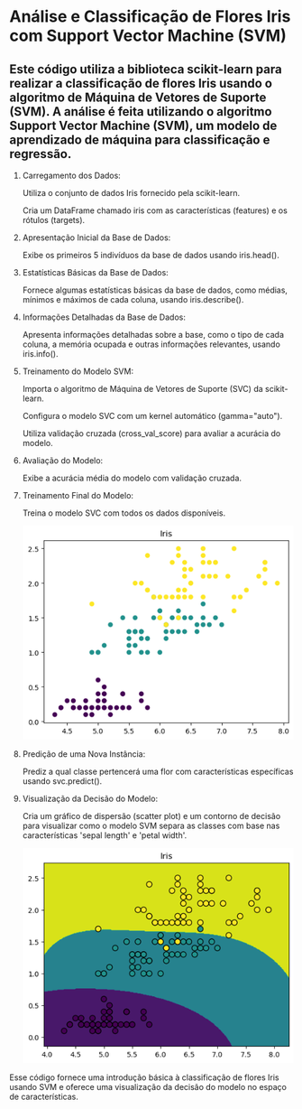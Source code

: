 <h1> Análise e Classificação de Flores Iris com Support Vector Machine (SVM)</h1>

<h2>Este código utiliza a biblioteca scikit-learn para realizar a classificação de flores Iris usando o algoritmo de Máquina de Vetores de Suporte (SVM). A análise é feita utilizando o algoritmo Support Vector Machine (SVM), um modelo de aprendizado de máquina para classificação e regressão.</h2>
<ol>
 <li> Carregamento dos Dados:
    <p>Utiliza o conjunto de dados Iris fornecido pela scikit-learn.</p>
    <p>Cria um DataFrame chamado iris com as características (features) e os rótulos (targets).</p>
 </li>
  <li>Apresentação Inicial da Base de Dados:
    <p>Exibe os primeiros 5 indivíduos da base de dados usando iris.head().</p>
  </li>
  <li>Estatísticas Básicas da Base de Dados:
    <p>Fornece algumas estatísticas básicas da base de dados, como médias, mínimos e máximos de cada coluna, usando iris.describe(). </p>
  </li>
  <li> Informações Detalhadas da Base de Dados:
    <p>Apresenta informações detalhadas sobre a base, como o tipo de cada coluna, a memória ocupada e outras informações relevantes, usando iris.info().</p>
  </li>

  <li> Treinamento do Modelo SVM:
    <p>Importa o algoritmo de Máquina de Vetores de Suporte (SVC) da scikit-learn.</p>
    <p>Configura o modelo SVC com um kernel automático (gamma="auto").</p>
     <p>Utiliza validação cruzada (cross_val_score) para avaliar a acurácia do modelo.</p>
  </li>
  <li> Avaliação do Modelo:
    <p>Exibe a acurácia média do modelo com validação cruzada.</p>
  </li>
  <li> Treinamento Final do Modelo:
    <p>Treina o modelo SVC com todos os dados disponíveis.</p>
  </li>
<p><img src='outputplt.png' alt='Gráfico contendo pontos coloridos referentes ao algoritmo SVM treinado'></p>
  <li> Predição de uma Nova Instância:
   <p> Prediz a qual classe pertencerá uma flor com características específicas usando svc.predict().</p>
  </li>
  <li> Visualização da Decisão do Modelo:
    <p>Cria um gráfico de dispersão (scatter plot) e um contorno de decisão para visualizar como o modelo SVM separa as classes com base nas características 'sepal length' e 'petal width'.</p>
  </li>
<p><img src='outputfinal.png'></p>
</ol>
<p>Esse código fornece uma introdução básica à classificação de flores Iris usando SVM e oferece uma visualização da decisão do modelo no espaço de características.</p>
